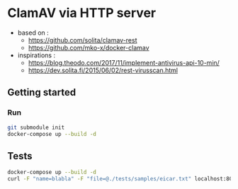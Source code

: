 # ClamAV via HTTP server

- based on :
    - https://github.com/solita/clamav-rest
    - https://github.com/mko-x/docker-clamav
- inspirations :
    - https://blog.theodo.com/2017/11/implement-antivirus-api-10-min/
    - https://dev.solita.fi/2015/06/02/rest-virusscan.html

## Getting started

### Run

```bash
git submodule init
docker-compose up --build -d
```

## Tests

```bash
docker-compose up --build -d
curl -F "name=blabla" -F "file=@./tests/samples/eicar.txt" localhost:8080/scanReply --output -
```

